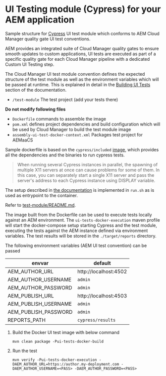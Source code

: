 UI Testing module (Cypress) for your AEM application
===

Sample structure for [Cypress](https://www.cypress.io) UI test module which conforms to
AEM Cloud Manager quality gate UI test conventions.

AEM provides an integrated suite of Cloud Manager quality gates to ensure smooth updates to custom applications,
UI tests are executed as part of a specific quality gate for each Cloud Manager pipeline with a dedicated Custom UI
Testing step.

The Cloud Manager UI test module convention defines the expected structure of the test module as well as the environment
variables which will be passed at runtime. This is explained in detail in
the [Building UI Tests](https://experienceleague.adobe.com/docs/experience-manager-cloud-service/content/implementing/using-cloud-manager/test-results/functional-testing/ui-testing.html?lang=en#building-ui-tests)
section of the documentation.

- `/test-module` The test project (add your tests there)

**Do not modify following files**

- `Dockerfile` commands to assemble the image
- `pom.xml` defines project dependencies and build configuration which will be used by Cloud Manager to build the test
  module image
- `assembly-ui-test-docker-context.xml` Packages test project for AEMaaCS

Sample dockerfile is based on the `cypress/included` [image](https://hub.docker.com/r/cypress/included), which provides
all the dependencies and the binaries
to run cypress tests.


> When running several Cypress instances in parallel, the spawning of multiple X11 servers at once can cause problems
> for some of them. In this case, you can separately start a single X11 server and pass the server's address to each
> Cypress instance using DISPLAY variable.

The setup described in [the documentation](https://docs.cypress.io/guides/continuous-integration/introduction#In-Docker)
is implemented in `run.sh` as is used as entrypoint to the container.

Refer to [test-module/README.md](test-module/README.md).

The image built from the Dockerfile can be used to execute tests locally against an AEM environment.
The `ui-tests-docker-execution`
maven profile will start the docker-compose setup starting Cypress and the test module, executing the tests against
the AEM instance defined via environment variables. The test results will be stored in the `./target/reports` directory.

The following environment variables (AEM UI test convention) can be passed

| envvar               | default               |
|----------------------|-----------------------|
| AEM_AUTHOR_URL       | http://localhost:4502 |
| AEM_AUTHOR_USERNAME  | `admin`               |
| AEM_AUTHOR_PASSWORD  | `admin`               |
| AEM_PUBLISH_URL      | http://localhost:4503 |
| AEM_PUBLISH_USERNAME | `admin`               |
| AEM_PUBLISH_PASSWORD | `admin`               |
| REPORTS_PATH         | `cypress/results`     |

1. Build the Docker UI test image with below command
   ```
   mvn clean package -Pui-tests-docker-build
   ```
2. Run the test
   ```
   mvn verify -Pui-tests-docker-execution -DAEM_AUTHOR_URL=https://author.my-deployment.com -DAEM_AUTHOR_USERNAME=<PASS> -DAEM_AUTHOR_PASSWORD=<PASS>
   ```
